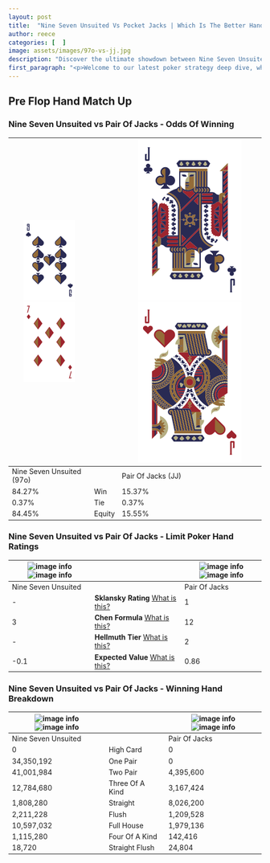 ```yaml
---
layout: post
title:  "Nine Seven Unsuited Vs Pocket Jacks | Which Is The Better Hand In Poker? A Complete Guide"
author: reece
categories: [  ]
image: assets/images/97o-vs-jj.jpg
description: "Discover the ultimate showdown between Nine Seven Unsuited and Pair Of Jacks in poker! Uncover the odds, strategies, and scenarios where one hand triumphs over the other. Get ready to up your poker game with this thrilling analysis."
first_paragraph: "<p>Welcome to our latest poker strategy deep dive, where we're pitting two distinct hands against each other in a high-stakes showdown: Nine Seven Unsuited vs Pair Of Jacks.</p><p>In the dynamic world of poker, every decision counts, and knowing which hand holds the upper hand is key to your success at the table.</p><p>In this article, we'll dissect these two hands, explore the scenarios where one dominates the other, and equip you with the knowledge to make strategic choices that can tip the odds in your favor.</p><p>Get ready to unravel the intriguing dynamics of these poker hands and elevate your game to new heights.</p>"
---
```




[comment]: # (sp0)

## Pre Flop Hand Match Up

<div class="table hand-ratings" markdown="1"> 



### Nine Seven Unsuited vs Pair Of Jacks - Odds Of Winning


    
| ![image info](assets/images/hand1/9.png) ![image info](assets/images/hand1/7o.png) |  | ![image info](assets/images/hand2/j.png) ![image info](assets/images/hand2/jo.png) |
| -------- | -------- | -------- |
| Nine Seven Unsuited (97o) |  | Pair Of Jacks (JJ) |
| 84.27% | Win | 15.37% |
| 0.37% | Tie | 0.37% |
| 84.45% | Equity | 15.55% |




[comment]: # (sp1)



### Nine Seven Unsuited vs Pair Of Jacks - Limit Poker Hand Ratings


    
| ![image info](https://www.riverpairs.com/assets/images/hand1/9.png) ![image info](https://www.riverpairs.com/assets/images/hand1/7o.png) |  | ![image info](https://www.riverpairs.com/assets/images/hand2/j.png) ![image info](https://www.riverpairs.com/assets/images/hand2/jo.png) |
| -------- | -------- | -------- |
| Nine Seven Unsuited |  | Pair Of Jacks |
| - | **Sklansky Rating** [What is this?](/sklansky-rating-explained) | 1 |
| 3 | **Chen Formula** [What is this?](/chen-formula-explained) | 12 |
| - | **Hellmuth Tier** [What is this?](/Hellmuth-tier-explained) | 2 |
| -0.1 | **Expected Value** [What is this?](/expected-value-explained) | 0.86 |




[comment]: # (sp2)



### Nine Seven Unsuited vs Pair Of Jacks - Winning Hand Breakdown


    
| ![image info](https://www.riverpairs.com/assets/images/hand1/9.png) ![image info](https://www.riverpairs.com/assets/images/hand1/7o.png) |  | ![image info](https://www.riverpairs.com/assets/images/hand2/j.png) ![image info](https://www.riverpairs.com/assets/images/hand2/jo.png) |
| -------- | -------- | -------- |
| Nine Seven Unsuited |  | Pair Of Jacks |
| 0 | High Card | 0 |
| 34,350,192 | One Pair | 0 |
| 41,001,984 | Two Pair | 4,395,600 |
| 12,784,680 | Three Of A Kind | 3,167,424 |
| 1,808,280 | Straight | 8,026,200 |
| 2,211,228 | Flush | 1,209,528 |
| 10,597,032 | Full House | 1,979,136 |
| 1,115,280 | Four Of A Kind | 142,416 |
| 18,720 | Straight Flush | 24,804 |




[comment]: # (sp3)



</div>

[comment]: # (sp4)



[comment]: # (sp5)

